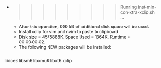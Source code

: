 * >>>>>>>>> Running inst-min-con-xtra-xclip.sh ...
  * After this operation, 909 kB of additional disk space will be used.
  * Install xclip for vim and nvim to paste to clipboard
  * Disk size = 4575888K. Space Used = 1364K. Runtime = 00:00:00:02.
  * The following NEW packages will be installed:
  ```bash
libice6 libsm6 libxmu6 libxt6 xclip
  ```
